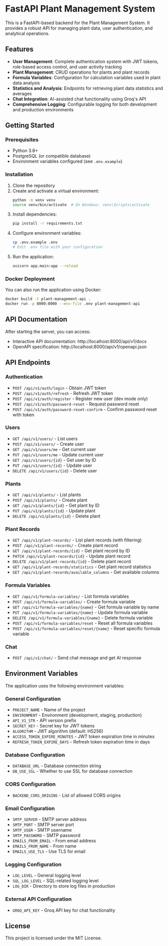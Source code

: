 # FastAPI Plant Management System

This is a FastAPI-based backend for the Plant Management System. It provides a robust API for managing plant data, user authentication, and analytical operations.

## Features

- **User Management**: Complete authentication system with JWT tokens, role-based access control, and user activity tracking
- **Plant Management**: CRUD operations for plants and plant records
- **Formula Variables**: Configuration for calculation variables used in plant data analysis
- **Statistics and Analysis**: Endpoints for retrieving plant data statistics and averages
- **Chat Integration**: AI-assisted chat functionality using Groq's API
- **Comprehensive Logging**: Configurable logging for both development and production environments

## Getting Started

### Prerequisites

- Python 3.8+
- PostgreSQL (or compatible database)
- Environment variables configured (see `.env.example`)

### Installation

1. Clone the repository
2. Create and activate a virtual environment:
   ```bash
   python -m venv venv
   source venv/bin/activate  # On Windows: venv\Scripts\activate
   ```
3. Install dependencies:
   ```bash
   pip install -r requirements.txt
   ```
4. Configure environment variables:
   ```bash
   cp .env.example .env
   # Edit .env file with your configuration
   ```
5. Run the application:
   ```bash
   uvicorn app.main:app --reload
   ```

### Docker Deployment

You can also run the application using Docker:

```bash
docker build -t plant-management-api .
docker run -p 8000:8000 --env-file .env plant-management-api
```

## API Documentation

After starting the server, you can access:
- Interactive API documentation: http://localhost:8000/api/v1/docs
- OpenAPI specification: http://localhost:8000/api/v1/openapi.json

## API Endpoints

### Authentication
- `POST /api/v1/auth/login` - Obtain JWT token
- `POST /api/v1/auth/refresh` - Refresh JWT token
- `POST /api/v1/auth/register` - Register new user (dev mode only)
- `POST /api/v1/auth/password-reset` - Request password reset
- `POST /api/v1/auth/password-reset-confirm` - Confirm password reset with token

### Users
- `GET /api/v1/users/` - List users
- `POST /api/v1/users/` - Create user
- `GET /api/v1/users/me` - Get current user
- `PUT /api/v1/users/me` - Update current user
- `GET /api/v1/users/{id}` - Get user by ID
- `PUT /api/v1/users/{id}` - Update user
- `DELETE /api/v1/users/{id}` - Delete user

### Plants
- `GET /api/v1/plants/` - List plants
- `POST /api/v1/plants/` - Create plant
- `GET /api/v1/plants/{id}` - Get plant by ID
- `PUT /api/v1/plants/{id}` - Update plant
- `DELETE /api/v1/plants/{id}` - Delete plant

### Plant Records
- `GET /api/v1/plant-records/` - List plant records (with filtering)
- `POST /api/v1/plant-records/` - Create plant record
- `GET /api/v1/plant-records/{id}` - Get plant record by ID
- `PATCH /api/v1/plant-records/{id}` - Update plant record
- `DELETE /api/v1/plant-records/{id}` - Delete plant record
- `GET /api/v1/plant-records/statistics` - Get plant record statistics
- `GET /api/v1/plant-records/available_columns` - Get available columns

### Formula Variables
- `GET /api/v1/formula-variables/` - List formula variables
- `POST /api/v1/formula-variables/` - Create formula variable
- `GET /api/v1/formula-variables/{name}` - Get formula variable by name
- `PUT /api/v1/formula-variables/{name}` - Update formula variable
- `DELETE /api/v1/formula-variables/{name}` - Delete formula variable
- `POST /api/v1/formula-variables/reset` - Reset all formula variables
- `POST /api/v1/formula-variables/reset/{name}` - Reset specific formula variable

### Chat
- `POST /api/v1/chat/` - Send chat message and get AI response

## Environment Variables

The application uses the following environment variables:

### General Configuration
- `PROJECT_NAME` - Name of the project
- `ENVIRONMENT` - Environment (development, staging, production)
- `API_V1_STR` - API version prefix
- `SECRET_KEY` - Secret key for JWT tokens
- `ALGORITHM` - JWT algorithm (default: HS256)
- `ACCESS_TOKEN_EXPIRE_MINUTES` - JWT token expiration time in minutes
- `REFRESH_TOKEN_EXPIRE_DAYS` - Refresh token expiration time in days

### Database Configuration
- `DATABASE_URL` - Database connection string
- `DB_USE_SSL` - Whether to use SSL for database connection

### CORS Configuration
- `BACKEND_CORS_ORIGINS` - List of allowed CORS origins

### Email Configuration
- `SMTP_SERVER` - SMTP server address
- `SMTP_PORT` - SMTP server port
- `SMTP_USER` - SMTP username
- `SMTP_PASSWORD` - SMTP password
- `EMAILS_FROM_EMAIL` - From email address
- `EMAILS_FROM_NAME` - From name
- `EMAILS_USE_TLS` - Use TLS for email

### Logging Configuration
- `LOG_LEVEL` - General logging level
- `SQL_LOG_LEVEL` - SQL-related logging level
- `LOG_DIR` - Directory to store log files in production

### External API Configuration
- `GROQ_API_KEY` - Groq API key for chat functionality

## License

This project is licensed under the MIT License. 